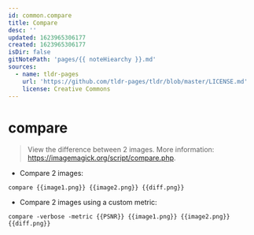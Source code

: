 ```yaml
---
id: common.compare
title: Compare
desc: ''
updated: 1623965306177
created: 1623965306177
isDir: false
gitNotePath: 'pages/{{ noteHiearchy }}.md'
sources:
  - name: tldr-pages
    url: 'https://github.com/tldr-pages/tldr/blob/master/LICENSE.md'
    license: Creative Commons
---
```

# compare

> View the difference between 2 images.
> More information: <https://imagemagick.org/script/compare.php>.

- Compare 2 images:

`compare {{image1.png}} {{image2.png}} {{diff.png}}`

- Compare 2 images using a custom metric:

`compare -verbose -metric {{PSNR}} {{image1.png}} {{image2.png}} {{diff.png}}`

